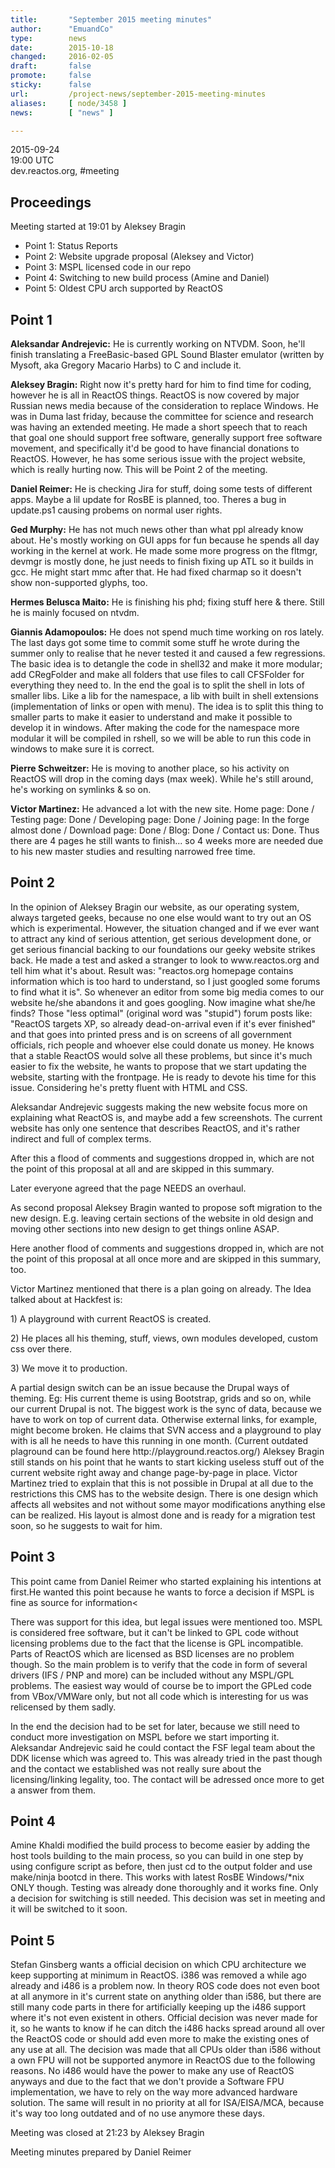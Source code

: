 ```yaml
---
title:       "September 2015 meeting minutes"
author:      "EmuandCo"
type:        news
date:        2015-10-18
changed:     2016-02-05
draft:       false
promote:     false
sticky:      false
url:         /project-news/september-2015-meeting-minutes
aliases:     [ node/3458 ]
news:        [ "news" ]

---
```


<p>2015-09-24<br />
	19:00 UTC<br />
	dev.reactos.org, #meeting</p>
<h2>Proceedings</h2>
<p>Meeting started at 19:01 by Aleksey Bragin</p>
<ul>
    <li>Point 1: Status Reports</li>
    <li>Point 2: Website upgrade proposal (Aleksey and Victor)</li>
    <li>Point 3: MSPL licensed code in our repo</li>
    <li>Point 4: Switching to new build process (Amine and Daniel)</li>
    <li>Point 5: Oldest CPU arch supported by ReactOS</li>
</ul>

<h2>Point 1</h2>

<p><b>Aleksandar Andrejevic:</b> He is currently working on NTVDM. Soon, he'll finish translating a FreeBasic-based GPL Sound Blaster emulator (written by Mysoft, aka Gregory Macario Harbs) to C and include it.</p>

<p><b>Aleksey Bragin:</b> Right now it's pretty hard for him to find time for coding, however he is all in ReactOS things. ReactOS is now covered by major Russian news media because of the consideration to replace Windows. He was in Duma last friday, because the committee for science and research was having an extended meeting. He made a short speech that to reach that goal one should support free software, generally support free software movement, and specifically it'd be good to have financial donations to ReactOS. However, he has some serious issue with the project website, which is really hurting now. This will be Point 2 of the meeting.</p>

<p><b>Daniel Reimer:</b> He is checking Jira for stuff, doing some tests of different apps. Maybe a lil update for RosBE is planned, too. Theres a bug in update.ps1 causing probems on normal user rights.</p>

<p><b>Ged Murphy:</b> He has not much news other than what ppl already know about. He's mostly working on GUI apps for fun because he spends all day working in the kernel at work. He made some more progress on the fltmgr, devmgr is mostly done, he just needs to finish fixing up ATL so it builds in gcc. He might start mmc after that. He had fixed charmap so it doesn't show non-supported glyphs, too.</p>

<p><b>Hermes Belusca Maito:</b> He is finishing his phd; fixing stuff here & there. Still he is mainly focused on ntvdm.</p>

<p><b>Giannis Adamopoulos:</b> He does not spend much time working on ros lately. The last days got some time to commit some stuff he wrote during the summer only to realise that he never tested it and caused a few regressions. The basic idea is to detangle the code in shell32 and make it more modular; add CRegFolder and make all folders that use files to call CFSFolder for everything they need to. In the end the goal is to split the shell in lots of smaller libs. Like a lib for the namespace, a lib with built in shell extensions (implementation of links or open with menu). The idea is to split this thing to smaller parts to make it easier to understand and make it possible to develop it in windows. After making the code for the namespace more modular it will be compiled in rshell, so we will be able to run this code in windows to make sure it is correct.</p>

<p><b>Pierre Schweitzer:</b> He is moving to another place, so his activity on ReactOS will drop in the coming days (max week). While he's still around, he's working on symlinks & so on.</p>

<p><b>Victor Martinez:</b> He advanced a lot with the new site. Home page: Done / Testing page: Done / Developing page: Done / Joining page: In the forge almost done / Download page: Done /  Blog: Done / Contact us: Done. Thus there are 4 pages he still wants to finish... so 4 weeks more are needed due to his new master studies and resulting narrowed free time.</p>

<h2>Point 2</h2>
<p>In the opinion of Aleksey Bragin our website, as our operating system, always targeted geeks, because no one else would want to try out an OS which is experimental. However, the situation changed and if we ever want to attract any kind of serious attention, get serious development done, or get serious financial backing to our foundations our geeky website strikes back. He made a test and asked a stranger to look to www.reactos.org and tell him what it's about. Result was: "reactos.org homepage contains information which is too hard to understand, so I just googled some forums to find what it is". So whenever an editor from some big media comes to our website he/she abandons it and goes googling. Now imagine what she/he finds? Those "less optimal" (original word was "stupid") forum posts like: "ReactOS targets XP, so already dead-on-arrival even if it's ever finished" and that goes into printed press and is on screens of all government officials, rich people and whoever else could donate us money. He knows that a stable ReactOS would solve all these problems, but since it's much easier to fix the website, he wants to propose that we start updating the website, starting with the frontpage. He is ready to devote his time for this issue. Considering he's pretty fluent with HTML and CSS.</p>
<p>Aleksandar Andrejevic suggests making the new website focus more on explaining what ReactOS is, and maybe add a few screenshots. The current website has only one sentence that describes ReactOS, and it's rather indirect and full of complex terms.</p>
<p>After this a flood of comments and suggestions dropped in, which are not the point of this proposal at all and are skipped in this summary.</p>
<p>Later everyone agreed that the page NEEDS an overhaul.</p>
<p>As second proposal Aleksey Bragin wanted to propose soft migration to the new design. E.g. leaving certain sections of the website in old design and moving other sections into new design to get things online ASAP.</p>
<p>Here another flood of comments and suggestions dropped in, which are not the point of this proposal at all once more and are skipped in this summary, too.</p>
<p>Victor Martinez mentioned that there is a plan going on already. The Idea talked about at Hackfest is:</p>
<p>1) A playground with current ReactOS is created.</p>
<p>2) He places all his theming, stuff, views, own modules developed, custom css over there.</p>
<p>3) We move it to production.</p>
<p>A partial design switch can be an issue because the Drupal ways of theming. Eg: His current theme is using Bootstrap, grids and so on, while our current Drupal is not. The biggest work is the sync of data, because we have to work on top of current data. Otherwise external links, for example, might become broken. He claims that SVN access and a playground to play with is all he needs to have this running in one month. (Current outdated plaground can be found here http://playground.reactos.org/) Aleksey Bragin still stands on his point that he wants to start kicking useless stuff out of the current website right away and change page-by-page in place. Victor Martinez tried to explain that this is not possible in Drupal at all due to the restrictions this CMS has to the website design. There is one design which affects all websites and not without some mayor modifications anything else can be realized. His layout is almost done and is ready for a migration test soon, so he suggests to wait for him.</p>

<h2>Point 3</h2>
<p>This point came from Daniel Reimer who started explaining his intentions at first.He wanted this point because he wants to force a decision if MSPL is fine as source for information<<integration in the ROS tree. Some say yes, some say no, but the reasoning behind it was nothing to be happy with yet. If you look at VirtualBox code from Oracle, they even relicensed the code they "lend" from the DDK examples etc. He thinks if this is legal and fine, we should take as much as we can. This code is 100% fine and we could use it instead of reinventing the wheel again and again which is less good with our recent manpower. And of course we can use it for debugging if the stuff does not work yet, because then we know for sure that it's ROS' fault and thus reach beta earlier maybe. He doesn't wanna hear now that it's evil because it's not *GPL Stallmanism or something like that, he wants opinions and maybe some legal stuff to investigate.</p>
<p>There was support for this idea, but legal issues were mentioned too. MSPL is considered free software, but it can't be linked to GPL code without licensing problems due to the fact that the license is GPL incompatible. Parts of ReactOS which are licensed as BSD licenses are no problem though. So the main problem is to verify that the code in form of several drivers (IFS / PNP and more) can be included without any MSPL/GPL problems. The easiest way would of course be to import the GPLed code from VBox/VMWare only, but not all code which is interesting for us was relicensed by them sadly.</p>
<p>In the end the decision had to be set for later, because we still need to conduct more investigation on MSPL before we start importing it. Aleksandar Andrejevic said he could contact the FSF legal team about the DDK license which was agreed to. This was already tried in the past though and the contact we established was not really sure about the licensing/linking legality, too. The contact will be adressed once more to get a answer from them.</p>

<h2>Point 4</h2>
<p>Amine Khaldi modified the build process to become easier by adding the host tools building to the main process, so you can build in one step by using configure script as before, then just cd to the output folder and use make/ninja bootcd in there. This works with latest RosBE Windows/*nix ONLY though. Testing was already done thoroughly and it works fine. Only a decision for switching is still needed. This decision was set in meeting and it will be switched to it soon.</p>

<h2>Point 5</h2>
<p>Stefan Ginsberg wants a official decision on which CPU architecture we keep supporting at minimum in ReactOS. i386 was removed a while ago already and i486 is a problem now. In theory ROS code does not even boot at all anymore in it's current state on anything older than i586, but there are still many code parts in there for artificially keeping up the i486 support where it's not even existent in others. Official decision was never made for it, so he wants to know if he can ditch the i486 hacks spread around all over the ReactOS code or should add even more to make the existing ones of any use at all. The decision was made that all CPUs older than i586 without a own FPU will not be supported anymore in ReactOS due to the following reasons. No i486 would have the power to make any use of ReactOS anyways and due to the fact that we don't provide a Software FPU implementation, we have to rely on the way more advanced hardware solution. The same will result in no priority at all for ISA/EISA/MCA, because it's way too long outdated and of no use anymore these days.</p>

<p>Meeting was closed at 21:23 by Aleksey Bragin</p>
<p>Meeting minutes prepared by Daniel Reimer</p>
